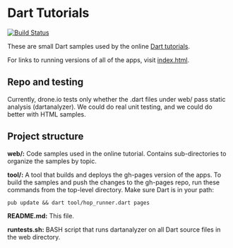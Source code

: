 Dart Tutorials
===============
[![Build Status](https://drone.io/github.com/dart-lang/dart-tutorials-samples/status.png)](https://drone.io/github.com/dart-lang/dart-tutorials-samples/latest)

These are small Dart samples used by the online
[Dart tutorials](http://www.dartlang.org/docs/tutorials/).

For links to running versions of all of the apps, visit
[index.html](http://dart-lang.github.io/dart-tutorials-samples/).

Repo and testing
----------------
Currently, drone.io tests only whether the .dart files under web/ pass static analysis (dartanalyzer). We could do real unit testing, and we could do better with HTML samples.

Project structure
-----------------

**web/:**
	Code samples used in the online tutorial. Contains sub-directories to organize the samples by topic.

**tool/:**
	A tool that builds and deploys the gh-pages version of the apps.
	To build the samples and push the changes to the gh-pages repo, run these commands from the top-level directory.
	Make sure Dart is in your path:

    pub update && dart tool/hop_runner.dart pages


**README.md:**
	This file.

**runtests.sh:**
	BASH script that runs dartanalyzer on all Dart source files in the web directory.

